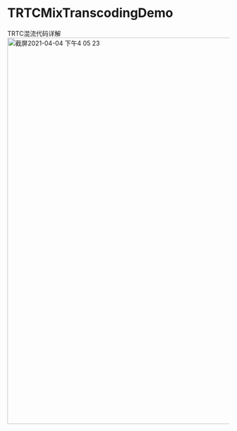 # TRTCMixTranscodingDemo
TRTC混流代码详解
<img width="875" alt="截屏2021-04-04 下午4 05 23" src="https://user-images.githubusercontent.com/22536541/113502552-94741780-955f-11eb-9b17-d0045e881710.png">
